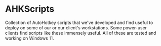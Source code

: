 # AHKScripts
Collection of AutoHotkey scripts that we've developed and find useful to deploy on some of our or our client's workstations. Some power-user clients find scripts like these immensely useful. All of these are tested and working on Windows 11. 
